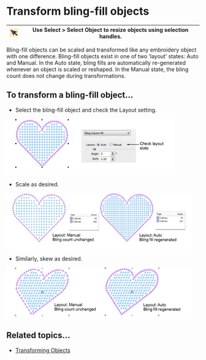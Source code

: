 # Transform bling-fill objects

| ![SelectObject.png](assets/SelectObject.png) | Use Select > Select Object to resize objects using selection handles. |
| -------------------------------------------- | --------------------------------------------------------------------- |

Bling-fill objects can be scaled and transformed like any embroidery object with one difference. Bling-fill objects exist in one of two ‘layout’ states: Auto and Manual. In the Auto state, bling fills are automatically re-generated whenever an object is scaled or reshaped. In the Manual state, the bling count does not change during transformations.

## To transform a bling-fill object...

- Select the bling-fill object and check the Layout setting.

![BlingFillScale1.png](assets/BlingFillScale1.png)

- Scale as desired.

![bling00074.png](assets/bling00074.png)

- Similarly, skew as desired.

![bling00077.png](assets/bling00077.png)

## Related topics...

- [Transforming Objects](../../Modifying/transform/Transforming_Objects)
